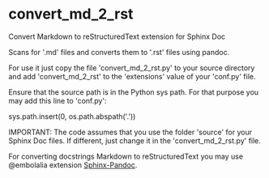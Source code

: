 # convert_md_2_rst

Convert Markdown to reStructuredText extension for Sphinx Doc

Scans for '.md' files and converts them to '.rst' files using pandoc.

For use it just copy the file 'convert_md_2_rst.py' to your source directory and add
'convert_md_2_rst' to the 'extensions' value of your 'conf.py' file.

Ensure that the source path is in the Python sys path. For that
purpose you may add this line to 'conf.py':

sys.path.insert(0, os.path.abspath('.'))

IMPORTANT: The code assumes that you use the folder 'source' for your Sphinx Doc
files. If different, just change it in the 'convert_md_2_rst.py' file.

For converting docstrings Markdown to reStructuredText you may use @embolalia
extension [Sphinx-Pandoc][].

[Sphinx-Pandoc]: https://github.com/embolalia/Sphinx-Pandoc

